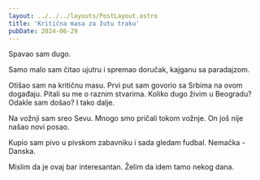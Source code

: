 ```yaml
---
layout: ../../../layouts/PostLayout.astro
title: 'Kritična masa za žutu traku'
pubDate: 2024-06-29
---
```


Spavao sam dugo.

Samo malo sam čitao ujutru i spremao doručak, kajganu sa paradajzom.

Otišao sam na kritičnu masu. Prvi put sam govorio sa Srbima na ovom događaju. Pitali su me o raznim stvarima. Koliko dugo živim u Beogradu? Odakle sam došao? I tako dalje.

Na vožnji sam sreo Sevu. Mnogo smo pričali tokom vožnje. On još nije našao novi posao.

Kupio sam pivo u pivskom zabavniku i sada gledam fudbal. Nemačka - Danska.

Mislim da je ovaj bar interesantan. Želim da idem tamo nekog dana.
